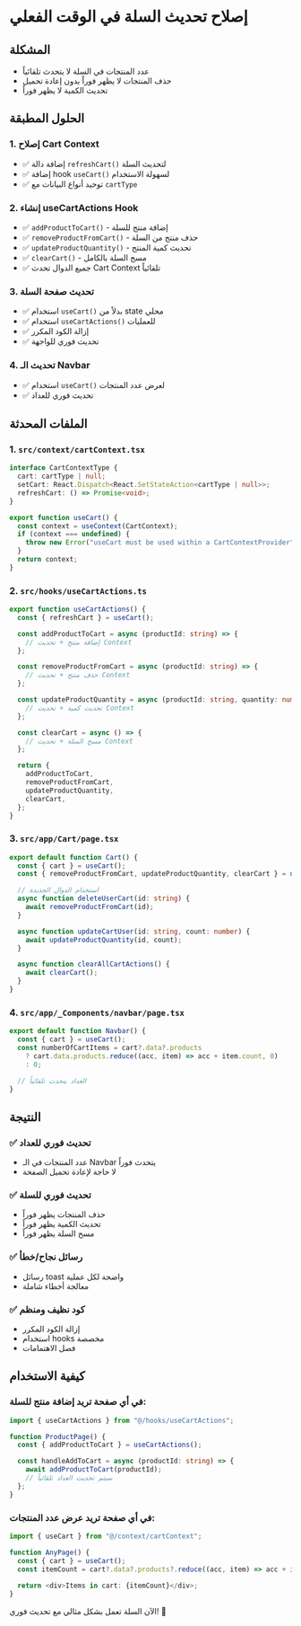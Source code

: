 # إصلاح تحديث السلة في الوقت الفعلي

## المشكلة
- عدد المنتجات في السلة لا يتحدث تلقائياً
- حذف المنتجات لا يظهر فوراً بدون إعادة تحميل
- تحديث الكمية لا يظهر فوراً

## الحلول المطبقة

### 1. إصلاح Cart Context
- ✅ إضافة دالة `refreshCart()` لتحديث السلة
- ✅ إضافة hook `useCart()` لسهولة الاستخدام
- ✅ توحيد أنواع البيانات مع `cartType`

### 2. إنشاء useCartActions Hook
- ✅ `addProductToCart()` - إضافة منتج للسلة
- ✅ `removeProductFromCart()` - حذف منتج من السلة
- ✅ `updateProductQuantity()` - تحديث كمية المنتج
- ✅ `clearCart()` - مسح السلة بالكامل
- ✅ جميع الدوال تحدث Cart Context تلقائياً

### 3. تحديث صفحة السلة
- ✅ استخدام `useCart()` بدلاً من state محلي
- ✅ استخدام `useCartActions()` للعمليات
- ✅ إزالة الكود المكرر
- ✅ تحديث فوري للواجهة

### 4. تحديث الـ Navbar
- ✅ استخدام `useCart()` لعرض عدد المنتجات
- ✅ تحديث فوري للعداد

## الملفات المحدثة

### 1. `src/context/cartContext.tsx`
```typescript
interface CartContextType {
  cart: cartType | null;
  setCart: React.Dispatch<React.SetStateAction<cartType | null>>;
  refreshCart: () => Promise<void>;
}

export function useCart() {
  const context = useContext(CartContext);
  if (context === undefined) {
    throw new Error("useCart must be used within a CartContextProvider");
  }
  return context;
}
```

### 2. `src/hooks/useCartActions.ts`
```typescript
export function useCartActions() {
  const { refreshCart } = useCart();

  const addProductToCart = async (productId: string) => {
    // إضافة منتج + تحديث Context
  };

  const removeProductFromCart = async (productId: string) => {
    // حذف منتج + تحديث Context
  };

  const updateProductQuantity = async (productId: string, quantity: number) => {
    // تحديث كمية + تحديث Context
  };

  const clearCart = async () => {
    // مسح السلة + تحديث Context
  };

  return {
    addProductToCart,
    removeProductFromCart,
    updateProductQuantity,
    clearCart,
  };
}
```

### 3. `src/app/Cart/page.tsx`
```typescript
export default function Cart() {
  const { cart } = useCart();
  const { removeProductFromCart, updateProductQuantity, clearCart } = useCartActions();

  // استخدام الدوال الجديدة
  async function deleteUserCart(id: string) {
    await removeProductFromCart(id);
  }

  async function updateCartUser(id: string, count: number) {
    await updateProductQuantity(id, count);
  }

  async function clearAllCartActions() {
    await clearCart();
  }
}
```

### 4. `src/app/_Components/navbar/page.tsx`
```typescript
export default function Navbar() {
  const { cart } = useCart();
  const numberOfCartItems = cart?.data?.products
    ? cart.data.products.reduce((acc, item) => acc + item.count, 0)
    : 0;

  // العداد يتحدث تلقائياً
}
```

## النتيجة

### ✅ تحديث فوري للعداد
- عدد المنتجات في الـ Navbar يتحدث فوراً
- لا حاجة لإعادة تحميل الصفحة

### ✅ تحديث فوري للسلة
- حذف المنتجات يظهر فوراً
- تحديث الكمية يظهر فوراً
- مسح السلة يظهر فوراً

### ✅ رسائل نجاح/خطأ
- رسائل toast واضحة لكل عملية
- معالجة أخطاء شاملة

### ✅ كود نظيف ومنظم
- إزالة الكود المكرر
- استخدام hooks مخصصة
- فصل الاهتمامات

## كيفية الاستخدام

### في أي صفحة تريد إضافة منتج للسلة:
```typescript
import { useCartActions } from "@/hooks/useCartActions";

function ProductPage() {
  const { addProductToCart } = useCartActions();

  const handleAddToCart = async (productId: string) => {
    await addProductToCart(productId);
    // سيتم تحديث العداد تلقائياً
  };
}
```

### في أي صفحة تريد عرض عدد المنتجات:
```typescript
import { useCart } from "@/context/cartContext";

function AnyPage() {
  const { cart } = useCart();
  const itemCount = cart?.data?.products?.reduce((acc, item) => acc + item.count, 0) || 0;
  
  return <div>Items in cart: {itemCount}</div>;
}
```

الآن السلة تعمل بشكل مثالي مع تحديث فوري! 🎉
